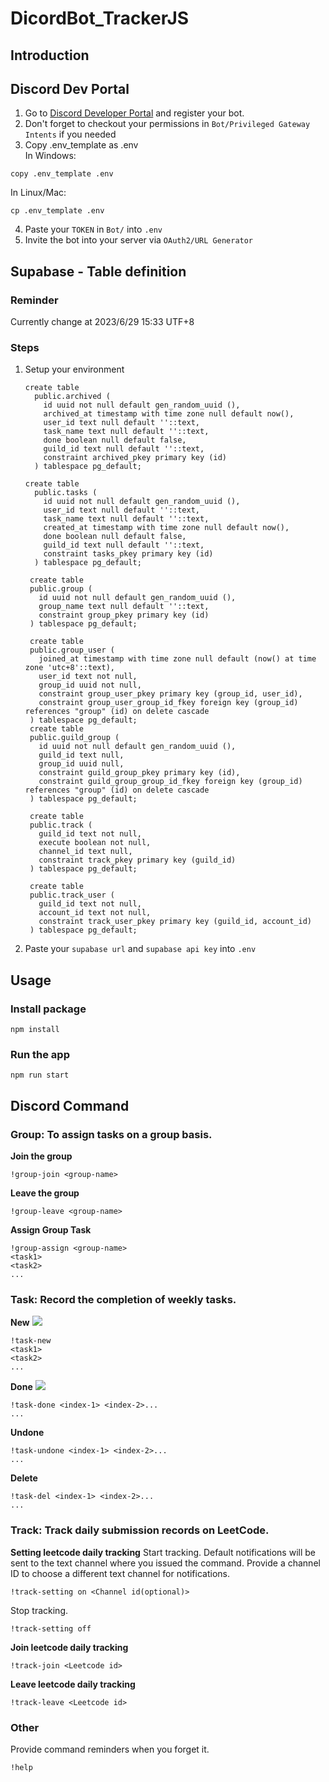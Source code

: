# DicordBot_TrackerJS

## Introduction

## Discord Dev Portal

1. Go to [Discord Developer Portal](https://discord.com/developers/applications) and register your bot.
2. Don't forget to checkout your permissions in `Bot/Privileged Gateway Intents` if you needed
3. Copy .env_template as .env <br>
In Windows:
```
copy .env_template .env
```
In Linux/Mac:
```
cp .env_template .env
```
4. Paste your `TOKEN` in `Bot/` into `.env`
5. Invite the bot into your server via `OAuth2/URL Generator`

## Supabase - Table definition

### Reminder

Currently change at 2023/6/29 15:33 UTF+8

### Steps

1. Setup your environment
   
   ```
   create table
     public.archived (
       id uuid not null default gen_random_uuid (),
       archived_at timestamp with time zone null default now(),
       user_id text null default ''::text,
       task_name text null default ''::text,
       done boolean null default false,
       guild_id text null default ''::text,
       constraint archived_pkey primary key (id)
     ) tablespace pg_default;

   create table
     public.tasks (
       id uuid not null default gen_random_uuid (),
       user_id text null default ''::text,
       task_name text null default ''::text,
       created_at timestamp with time zone null default now(),
       done boolean null default false,
       guild_id text null default ''::text,
       constraint tasks_pkey primary key (id)
     ) tablespace pg_default;

    create table
    public.group (
      id uuid not null default gen_random_uuid (),
      group_name text null default ''::text,
      constraint group_pkey primary key (id)
    ) tablespace pg_default;

    create table
    public.group_user (
      joined_at timestamp with time zone null default (now() at time zone 'utc+8'::text),
      user_id text not null,
      group_id uuid not null,
      constraint group_user_pkey primary key (group_id, user_id),
      constraint group_user_group_id_fkey foreign key (group_id) references "group" (id) on delete cascade
    ) tablespace pg_default;
    create table
    public.guild_group (
      id uuid not null default gen_random_uuid (),
      guild_id text null,
      group_id uuid null,
      constraint guild_group_pkey primary key (id),
      constraint guild_group_group_id_fkey foreign key (group_id) references "group" (id) on delete cascade
    ) tablespace pg_default;

    create table
    public.track (
      guild_id text not null,
      execute boolean not null,
      channel_id text null,
      constraint track_pkey primary key (guild_id)
    ) tablespace pg_default;

    create table
    public.track_user (
      guild_id text not null,
      account_id text not null,
      constraint track_user_pkey primary key (guild_id, account_id)
    ) tablespace pg_default;
   ```


2. Paste your `supabase url` and `supabase api key` into `.env`

## Usage
### Install package

```
npm install
```
### Run the app

```
npm run start
```

## Discord Command

### Group: To assign tasks on a group basis.

**Join the group**

```
!group-join <group-name>
```

**Leave the group**

```
!group-leave <group-name>
```

**Assign Group Task**

```
!group-assign <group-name>
<task1>
<task2>
...
```

### Task: Record the completion of weekly tasks.

**New**
![](https://imgur.com/fZ4C3I4l.gif)
```
!task-new
<task1>
<task2>
...
```

**Done**
![](https://imgur.com/7dciWwJl.gif)
```
!task-done <index-1> <index-2>...
...
```

**Undone**

```
!task-undone <index-1> <index-2>...
...
```

**Delete**

```
!task-del <index-1> <index-2>...
...
```


### Track: Track daily submission records on LeetCode.
**Setting leetcode daily tracking**
Start tracking. Default notifications will be sent to the text channel where you issued the command. Provide a channel ID to choose a different text channel for notifications.
```
!track-setting on <Channel id(optional)>
```
Stop tracking.
```
!track-setting off
```

**Join leetcode daily tracking**
```
!track-join <Leetcode id>
```
**Leave leetcode daily tracking**

```
!track-leave <Leetcode id>
```

### Other
Provide command reminders when you forget it.
```
!help
```